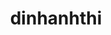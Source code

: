 ---
title: dinhanhthi
github: https://github.com/dinhanhthi
mode: dark
transition: 3s
archetype:
  - Little Bit of Everything
---